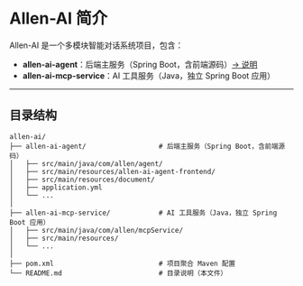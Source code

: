 # Allen-AI 简介

Allen-AI 是一个多模块智能对话系统项目，包含：
- **allen-ai-agent**：后端主服务（Spring Boot，含前端源码）[→ 说明](./allen-ai-agent/README.md)
- **allen-ai-mcp-service**：AI 工具服务（Java，独立 Spring Boot 应用）

---

## 目录结构

```
allen-ai/
├── allen-ai-agent/                  # 后端主服务（Spring Boot，含前端源码）
│   ├── src/main/java/com/allen/agent/
│   ├── src/main/resources/allen-ai-agent-frontend/
│   ├── src/main/resources/document/
│   ├── application.yml
│   └── ...
│
├── allen-ai-mcp-service/            # AI 工具服务（Java，独立 Spring Boot 应用）
│   ├── src/main/java/com/allen/mcpService/
│   ├── src/main/resources/
│   └── ...
│
├── pom.xml                          # 项目聚合 Maven 配置
└── README.md                        # 目录说明（本文件）
```